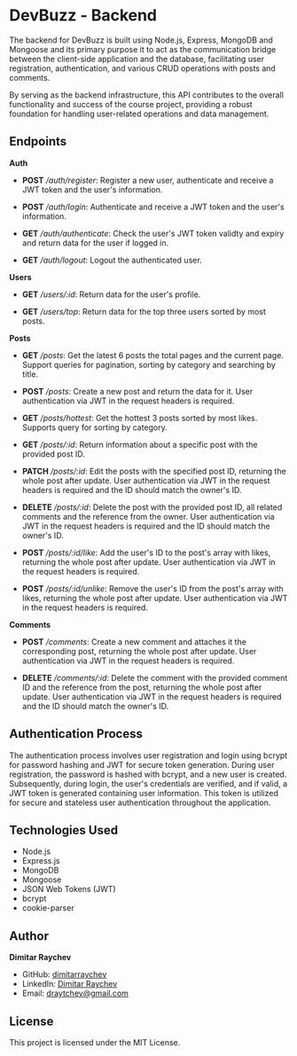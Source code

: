 # DevBuzz - Backend

The backend for DevBuzz is built using Node.js, Express, MongoDB and Mongoose and its primary purpose it to act as the communication bridge between the client-side application and the database, facilitating user registration, authentication, and various CRUD operations with posts and comments.

By serving as the backend infrastructure, this API contributes to the overall functionality and success of the course project, providing a robust foundation for handling user-related operations and data management.

## Endpoints

**Auth**

-   **POST** _/auth/register_: Register a new user, authenticate and receive a JWT token and the user's information.

-   **POST** _/auth/login_: Authenticate and receive a JWT token and the user's information.

-   **GET** _/auth/authenticate_: Check the user's JWT token validty and expiry and return data for the user if logged in.

-   **GET** _/auth/logout_: Logout the authenticated user.

**Users**

-   **GET** _/users/:id_: Return data for the user's profile.

-   **GET** _/users/top_: Return data for the top three users sorted by most posts.

**Posts**

-   **GET** _/posts_: Get the latest 6 posts the total pages and the current page. Support queries for pagination, sorting by category and searching by title.

-   **POST** _/posts_: Create a new post and return the data for it. User authentication via JWT in the request headers is required.

-   **GET** _/posts/hottest_: Get the hottest 3 posts sorted by most likes. Supports query for sorting by category.

-   **GET** _/posts/:id_: Return information about a specific post with the provided post ID.

-   **PATCH** _/posts/:id_: Edit the posts with the specified post ID, returning the whole post after update. User authentication via JWT in the request headers is required and the ID should match the owner's ID.

-   **DELETE** _/posts/:id_: Delete the post with the provided post ID, all related comments and the reference from the owner. User authentication via JWT in the request headers is required and the ID should match the owner's ID.

-   **POST** _/posts/:id/like_: Add the user's ID to the post's array with likes, returning the whole post after update. User authentication via JWT in the request headers is required.

-   **POST** _/posts/:id/unlike_: Remove the user's ID from the post's array with likes, returning the whole post after update. User authentication via JWT in the request headers is required.

**Comments**

-   **POST** _/comments_: Create a new comment and attaches it the corresponding post, returning the whole post after update. User authentication via JWT in the request headers is required.

-   **DELETE** _/comments/:id_: Delete the comment with the provided comment ID and the reference from the post, returning the whole post after update. User authentication via JWT in the request headers is required and the ID should match the owner's ID.

## Authentication Process

The authentication process involves user registration and login using bcrypt for password hashing and JWT for secure token generation. During user registration, the password is hashed with bcrypt, and a new user is created. Subsequently, during login, the user's credentials are verified, and if valid, a JWT token is generated containing user information. This token is utilized for secure and stateless user authentication throughout the application.

## Technologies Used

-   Node.js
-   Express.js
-   MongoDB
-   Mongoose
-   JSON Web Tokens (JWT)
-   bcrypt
-   cookie-parser

## Author

**Dimitar Raychev**

-   GitHub: [dimitarraychev](https://github.com/dimitarraychev)
-   LinkedIn: [Dimitar Raychev](https://linkedin.com/in/dimitaraychev)
-   Email: draytchev@gmail.com

## License

This project is licensed under the MIT License.
